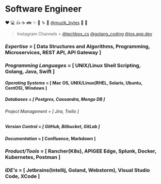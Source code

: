 # Software Engineer

:heart: :computer: :+1: :coffee: :family: :sparkles: :thinking: :capricorn: :guitar: [@muzik_bytes](https://www.instagram.com/muzik_bytes/) :microphone: :metal:

<!---
>Udemy Course Author = <a href="https://www.udemy.com/course/go-api-development/?couponCode=3679F402160D72A10115" target="_blank">GO API Development</a>
--->

>Instagram Channels = [@techbox_cs](https://www.instagram.com/techbox_cs/) [@golang_coding](https://www.instagram.com/golang_coding/) [@ios.app.dev](https://www.instagram.com/ios.app.dev/)

### *Expertise* = [ Data Structures and Algorithms, Programming, Microservices, REST API, API Gateway ]
### *Programming Languages* = [ UNIX/Linux Shell Scripting, Golang, Java, Swift ]
#### *Operating Systems* = [ Mac OS, UNIX/Linux(RHEL, Solaris, Ubuntu, CentOS), Windows ]
##### *Databases* = [ Postgres, Cassandra, Mongo DB ]
###### *Project Management* = [ Jira, Trello ]
##### *Version Control* = [ GitHub, Bitbucket, GitLab ]
#### *Documentation* = [ Confluence, Markdown ]
### *Product/Tools* = [ Rancher(K8s), APIGEE Edge, Splunk, Docker, Kubernetes, Postman ]
### *IDE's* = [ Jetbrains(Intellij, Goland, Webstorm), Visual Studio Code, XCode ]


